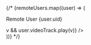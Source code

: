 <div className={styles.counterwrap}>
                {/* {remoteUsers.map((user) => (
                    <div key={user.uid}>
                        <p>Remote User {user.uid}</p>
                        <div ref={(v) => v && user.videoTrack.play(v)} />
                    </div>
                ))} */}